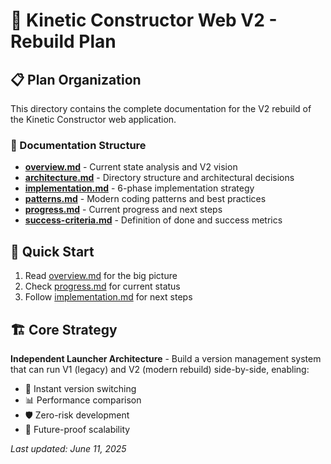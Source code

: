 # 🚀 Kinetic Constructor Web V2 - Rebuild Plan

## 📋 Plan Organization

This directory contains the complete documentation for the V2 rebuild of the Kinetic Constructor web application.

### 📁 Documentation Structure

- **[overview.md](./overview.md)** - Current state analysis and V2 vision
- **[architecture.md](./architecture.md)** - Directory structure and architectural decisions
- **[implementation.md](./implementation.md)** - 6-phase implementation strategy
- **[patterns.md](./patterns.md)** - Modern coding patterns and best practices
- **[progress.md](./progress.md)** - Current progress and next steps
- **[success-criteria.md](./success-criteria.md)** - Definition of done and success metrics

## 🎯 Quick Start

1. Read [overview.md](./overview.md) for the big picture
2. Check [progress.md](./progress.md) for current status
3. Follow [implementation.md](./implementation.md) for next steps

## 🏗️ Core Strategy

**Independent Launcher Architecture** - Build a version management system that can run V1 (legacy) and V2 (modern rebuild) side-by-side, enabling:

- 🔄 Instant version switching
- 📊 Performance comparison
- 🛡️ Zero-risk development
- 🚀 Future-proof scalability

*Last updated: June 11, 2025*